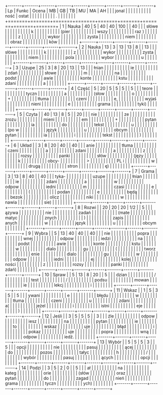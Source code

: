 +-------+-------+-------+-------+-------+-------+-------+-------+-------+
| Lp    | Funkc | Ocena | MB    | GB    | TB    | MU    | MA    | AH    |
|       | jonal |       |       |       |       |       |       |       |
|       | ność  | ostat |       |       |       |       |       |       |
|       |       | .     |       |       |       |       |       |       |
+=======+=======+=======+=======+=======+=======+=======+=======+=======+
| 1     | Nauka | 40    | 5     | 40    | 40    | 100   |       | 40    |
|       | słówe |       |       |       |       |       |       |       |
|       | k     |       |       |       |       |       |       |       |
|       | (pier |       |       |       |       |       |       |       |
|       | wszy  |       |       |       |       |       |       |       |
|       | raz ) |       |       |       |       |       |       |       |
|       | z     |       |       |       |       |       |       |       |
|       | wykor |       |       |       |       |       |       |       |
|       | zysta |       |       |       |       |       |       |       |
|       | niem  |       |       |       |       |       |       |       |
|       | obraz |       |       |       |       |       |       |       |
|       | ków   |       |       |       |       |       |       |       |
+-------+-------+-------+-------+-------+-------+-------+-------+-------+
| 2     | Nauka | 13    | 3     | 13    | 13    | 8     |       | 13    |
|       | słówe |       |       |       |       |       |       |       |
|       | k     |       |       |       |       |       |       |       |
|       | z     |       |       |       |       |       |       |       |
|       | wykor |       |       |       |       |       |       |       |
|       | zysta |       |       |       |       |       |       |       |
|       | niem  |       |       |       |       |       |       |       |
|       | pola  |       |       |       |       |       |       |       |
|       | wybor |       |       |       |       |       |       |       |
|       | u     |       |       |       |       |       |       |       |
+-------+-------+-------+-------+-------+-------+-------+-------+-------+
| 3     | Uzupe | 25    | 3     | 8     | 20    | 13    |       | 13    |
|       | łnian |       |       |       |       |       |       |       |
|       | ie    |       |       |       |       |       |       |       |
|       | zdań  |       |       |       |       |       |       |       |
|       | słowe |       |       |       |       |       |       |       |
|       | m     |       |       |       |       |       |       |       |
|       | na    |       |       |       |       |       |       |       |
|       | podst |       |       |       |       |       |       |       |
|       | awie  |       |       |       |       |       |       |       |
|       | konte |       |       |       |       |       |       |       |
|       | kstu  |       |       |       |       |       |       |       |
|       | zdani |       |       |       |       |       |       |       |
|       | a     |       |       |       |       |       |       |       |
+-------+-------+-------+-------+-------+-------+-------+-------+-------+
| 4     | Część | 5     | 20    | 5     | 5     | 5     |       | 5     |
|       | teore |       |       |       |       |       |       |       |
|       | tyczn |       |       |       |       |       |       |       |
|       | a     |       |       |       |       |       |       |       |
|       | (słow |       |       |       |       |       |       |       |
|       | o     |       |       |       |       |       |       |       |
|       | +     |       |       |       |       |       |       |       |
|       | tłuma |       |       |       |       |       |       |       |
|       | czeni |       |       |       |       |       |       |       |
|       | e,    |       |       |       |       |       |       |       |
|       | wyjaś |       |       |       |       |       |       |       |
|       | nieni |       |       |       |       |       |       |       |
|       | e     |       |       |       |       |       |       |       |
|       | grama |       |       |       |       |       |       |       |
|       | tyki) |       |       |       |       |       |       |       |
+-------+-------+-------+-------+-------+-------+-------+-------+-------+
| 5     | Czyta |       | 40    | 13    | 8     | 5     |       | 20    |
|       | nie   |       |       |       |       |       |       |       |
|       | ze    |       |       |       |       |       |       |       |
|       | zrozu |       |       |       |       |       |       |       |
|       | mieni |       |       |       |       |       |       |       |
|       | em    |       |       |       |       |       |       |       |
|       | +     |       |       |       |       |       |       |       |
|       | pytan |       |       |       |       |       |       |       |
|       | ia    |       |       |       |       |       |       |       |
|       | do    |       |       |       |       |       |       |       |
|       | tekst |       |       |       |       |       |       |       |
|       | u     |       |       |       |       |       |       |       |
|       | (po w |       |       |       |       |       |       |       |
|       | język |       |       |       |       |       |       |       |
|       | u     |       |       |       |       |       |       |       |
|       | obcym |       |       |       |       |       |       |       |
|       | pytan |       |       |       |       |       |       |       |
|       | ia    |       |       |       |       |       |       |       |
|       | i     |       |       |       |       |       |       |       |
|       | tekst |       |       |       |       |       |       |       |
|       | )     |       |       |       |       |       |       |       |
+-------+-------+-------+-------+-------+-------+-------+-------+-------+
| 6     | Układ |       | 3     | 8     | 20    | 40    |       | 40    |
|       | anie  |       |       |       |       |       |       |       |
|       | tłuma |       |       |       |       |       |       |       |
|       | czeni |       |       |       |       |       |       |       |
|       | a     |       |       |       |       |       |       |       |
|       | zdani |       |       |       |       |       |       |       |
|       | a     |       |       |       |       |       |       |       |
|       | z     |       |       |       |       |       |       |       |
|       | rozsy |       |       |       |       |       |       |       |
|       | panki |       |       |       |       |       |       |       |
|       | słów  |       |       |       |       |       |       |       |
|       | (języ |       |       |       |       |       |       |       |
|       | k     |       |       |       |       |       |       |       |
|       | obcy- |       |       |       |       |       |       |       |
|       | \>    |       |       |       |       |       |       |       |
|       | PL i  |       |       |       |       |       |       |       |
|       | w     |       |       |       |       |       |       |       |
|       | drugą |       |       |       |       |       |       |       |
|       | stron |       |       |       |       |       |       |       |
|       | ę)    |       |       |       |       |       |       |       |
+-------+-------+-------+-------+-------+-------+-------+-------+-------+
| 7     | Grama |       | 3     | 13    | 8     | 40    |       | 40    |
|       | tyka- |       |       |       |       |       |       |       |
|       | uzupe |       |       |       |       |       |       |       |
|       | łnian |       |       |       |       |       |       |       |
|       | ie    |       |       |       |       |       |       |       |
|       | zdani |       |       |       |       |       |       |       |
|       | a     |       |       |       |       |       |       |       |
|       | w     |       |       |       |       |       |       |       |
|       | odpow |       |       |       |       |       |       |       |
|       | iedni |       |       |       |       |       |       |       |
|       | m     |       |       |       |       |       |       |       |
|       | czasi |       |       |       |       |       |       |       |
|       | e     |       |       |       |       |       |       |       |
|       | (     |       |       |       |       |       |       |       |
|       | podan |       |       |       |       |       |       |       |
|       | e     |       |       |       |       |       |       |       |
|       | będą  |       |       |       |       |       |       |       |
|       | bezok |       |       |       |       |       |       |       |
|       | olicz |       |       |       |       |       |       |       |
|       | niki  |       |       |       |       |       |       |       |
|       | w     |       |       |       |       |       |       |       |
|       | nawia |       |       |       |       |       |       |       |
|       | sie)  |       |       |       |       |       |       |       |
+-------+-------+-------+-------+-------+-------+-------+-------+-------+
| 8     | Rozwi |       | 20    | 20    | 20    | 1/2   |       | 5     |
|       | ązywa |       |       |       |       |       |       |       |
|       | nie   |       |       |       |       |       |       |       |
|       | zadań |       |       |       |       |       |       |       |
|       | (mate |       |       |       |       |       |       |       |
|       | matyc |       |       |       |       |       |       |       |
|       | znych |       |       |       |       |       |       |       |
|       | )     |       |       |       |       |       |       |       |
|       | zapis |       |       |       |       |       |       |       |
|       | anych |       |       |       |       |       |       |       |
|       | w     |       |       |       |       |       |       |       |
|       | język |       |       |       |       |       |       |       |
|       | u     |       |       |       |       |       |       |       |
|       | obcym |       |       |       |       |       |       |       |
+-------+-------+-------+-------+-------+-------+-------+-------+-------+
| 9     | Wybra |       | 5     | 13    | 40    | 40    |       | 40    |
|       | nie   |       |       |       |       |       |       |       |
|       | popra |       |       |       |       |       |       |       |
|       | wnej  |       |       |       |       |       |       |       |
|       | odpow |       |       |       |       |       |       |       |
|       | iedzi |       |       |       |       |       |       |       |
|       | na    |       |       |       |       |       |       |       |
|       | podst |       |       |       |       |       |       |       |
|       | awie  |       |       |       |       |       |       |       |
|       | konte |       |       |       |       |       |       |       |
|       | kstu  |       |       |       |       |       |       |       |
|       | w     |       |       |       |       |       |       |       |
|       | dialo |       |       |       |       |       |       |       |
|       | gu    |       |       |       |       |       |       |       |
|       | (     |       |       |       |       |       |       |       |
|       | tworz |       |       |       |       |       |       |       |
|       | enie  |       |       |       |       |       |       |       |
|       | dialo |       |       |       |       |       |       |       |
|       | gu    |       |       |       |       |       |       |       |
|       | w     |       |       |       |       |       |       |       |
|       | odpow |       |       |       |       |       |       |       |
|       | iedni |       |       |       |       |       |       |       |
|       | ej    |       |       |       |       |       |       |       |
|       | kolej |       |       |       |       |       |       |       |
|       | ności |       |       |       |       |       |       |       |
|       | z     |       |       |       |       |       |       |       |
|       | rozsy |       |       |       |       |       |       |       |
|       | panki |       |       |       |       |       |       |       |
|       | zdań) |       |       |       |       |       |       |       |
+-------+-------+-------+-------+-------+-------+-------+-------+-------+
| 10    | Spraw |       | 5     | 13    | 8     | 20    |       | 5     |
|       | dzian |       |       |       |       |       |       |       |
|       | /     |       |       |       |       |       |       |       |
|       | test  |       |       |       |       |       |       |       |
|       | /     |       |       |       |       |       |       |       |
|       | podsu |       |       |       |       |       |       |       |
|       | mowan |       |       |       |       |       |       |       |
|       | ie    |       |       |       |       |       |       |       |
|       | lekcj |       |       |       |       |       |       |       |
|       | i     |       |       |       |       |       |       |       |
+-------+-------+-------+-------+-------+-------+-------+-------+-------+
| 11    | Wskaz |       | 1     | 5     | 3     | 5     |       | 5     |
|       | ywani |       |       |       |       |       |       |       |
|       | e     |       |       |       |       |       |       |       |
|       | błędu |       |       |       |       |       |       |       |
|       | w     |       |       |       |       |       |       |       |
|       | tłuma |       |       |       |       |       |       |       |
|       | czeni |       |       |       |       |       |       |       |
|       | u     |       |       |       |       |       |       |       |
|       | zdani |       |       |       |       |       |       |       |
|       | a(    |       |       |       |       |       |       |       |
|       | jeżel |       |       |       |       |       |       |       |
|       | i     |       |       |       |       |       |       |       |
|       | istni |       |       |       |       |       |       |       |
|       | eje   |       |       |       |       |       |       |       |
|       | )     |       |       |       |       |       |       |       |
+-------+-------+-------+-------+-------+-------+-------+-------+-------+
| 12    | Jeśli |       | 3     | 5     | 5     | 5     |       | 3     |
|       | źle   |       |       |       |       |       |       |       |
|       | odpow |       |       |       |       |       |       |       |
|       | iesz  |       |       |       |       |       |       |       |
|       | na    |       |       |       |       |       |       |       |
|       | pytan |       |       |       |       |       |       |       |
|       | ie    |       |       |       |       |       |       |       |
|       | to    |       |       |       |       |       |       |       |
|       | wskaz |       |       |       |       |       |       |       |
|       | uje   |       |       |       |       |       |       |       |
|       | błąd  |       |       |       |       |       |       |       |
|       | i     |       |       |       |       |       |       |       |
|       | pokaz |       |       |       |       |       |       |       |
|       | uje   |       |       |       |       |       |       |       |
|       | popra |       |       |       |       |       |       |       |
|       | wną   |       |       |       |       |       |       |       |
|       | odpow |       |       |       |       |       |       |       |
|       | iedź. |       |       |       |       |       |       |       |
+-------+-------+-------+-------+-------+-------+-------+-------+-------+
| 13    | Wybór |       | 5     | 5     | 5     | 3     |       | 5     |
|       | opcji |       |       |       |       |       |       |       |
|       | nie   |       |       |       |       |       |       |       |
|       | pasuj |       |       |       |       |       |       |       |
|       | ącej  |       |       |       |       |       |       |       |
|       | do    |       |       |       |       |       |       |       |
|       | pozos |       |       |       |       |       |       |       |
|       | tałyc |       |       |       |       |       |       |       |
|       | h     |       |       |       |       |       |       |       |
|       | /     |       |       |       |       |       |       |       |
|       | wybór |       |       |       |       |       |       |       |
|       | pasuj |       |       |       |       |       |       |       |
|       | ących |       |       |       |       |       |       |       |
|       | opcji |       |       |       |       |       |       |       |
+-------+-------+-------+-------+-------+-------+-------+-------+-------+
| 14    | Podzi |       | 3     | 5     | 2     | 0     |       | 5     |
|       | ał    |       |       |       |       |       |       |       |
|       | na    |       |       |       |       |       |       |       |
|       | kateg |       |       |       |       |       |       |       |
|       | orie  |       |       |       |       |       |       |       |
|       | (słów |       |       |       |       |       |       |       |
|       | oraz  |       |       |       |       |       |       |       |
|       | pytań |       |       |       |       |       |       |       |
|       | do    |       |       |       |       |       |       |       |
|       | zagad |       |       |       |       |       |       |       |
|       | nień  |       |       |       |       |       |       |       |
|       | grama |       |       |       |       |       |       |       |
|       | tyczn |       |       |       |       |       |       |       |
|       | ych)  |       |       |       |       |       |       |       |
+-------+-------+-------+-------+-------+-------+-------+-------+-------+
